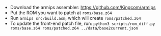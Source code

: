 - Download the armips assembler: <https://github.com/Kingcom/armips>
- Put the ROM you want to patch at `roms/base.z64`
- Run `armips src/build.asm`, which will create `roms/patched.z64`
- To update the front-end patch file, run:
  ```python3 scripts/rom_diff.py roms/base.z64 roms/patched.z64 ../data/base2current.json```
